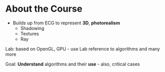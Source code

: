 # About the Course

- Builds up from ECG to represent **3D**, **photorealism**
	- Shadowing
	- Textures
	- Ray

Lab: based on OpenGL, GPU
	- use Lab reference to algorithms and many more

Goal: **Understand** algorithms and their **use**
	- also, critical cases